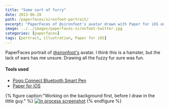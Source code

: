 ```yaml
---
title: "Some sort of furry"
date: 2013-06-28
path: /paperfaces/sironfoot-portrait/
excerpt: "PaperFaces of @sironfoot's avatar drawn with Paper for iOS on an iPad."
image: ../../images/paperfaces-sironfoot-twitter.jpg
categories: [paperfaces]
tags: [portrait, illustration, Paper for iOS]
---
```


PaperFaces portrait of [@sironfoot's](https://twitter.com/sironfoot) avatar. I think this is a hamster, but the lack of ears has me unsure. Drawing all the fuzzy fur sure was fun.

#### Tools used

- [Pogo Connect Bluetooth Smart Pen](https://www.amazon.com/gp/product/B009K448L4/ref=as_li_ss_tl?ie=UTF8&camp=1789&creative=390957&creativeASIN=B009K448L4&linkCode=as2&tag=mademist-20)
- [Paper for iOS](https://paper.bywetransfer.com/)

{% figure caption:"Working on the background first, before I draw in the little guy." %}
[![In process screenshot](../../images/paperfaces-sironfoot-process-600.jpg)](../../images/paperfaces-sironfoot-process-lg.jpg)
{% endfigure %}
